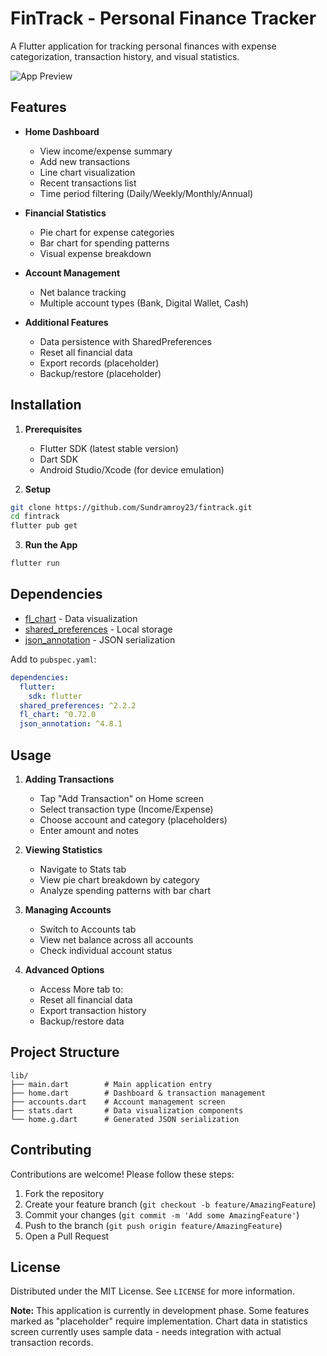# FinTrack - Personal Finance Tracker

A Flutter application for tracking personal finances with expense categorization, transaction history, and visual statistics.

![App Preview](https://via.placeholder.com/400x800/008080/FFFFFF?text=FinTrack+App+Preview)  

## Features

- **Home Dashboard**
  - View income/expense summary
  - Add new transactions
  - Line chart visualization
  - Recent transactions list
  - Time period filtering (Daily/Weekly/Monthly/Annual)

- **Financial Statistics**
  - Pie chart for expense categories
  - Bar chart for spending patterns
  - Visual expense breakdown

- **Account Management**
  - Net balance tracking
  - Multiple account types (Bank, Digital Wallet, Cash)

- **Additional Features**
  - Data persistence with SharedPreferences
  - Reset all financial data
  - Export records (placeholder)
  - Backup/restore (placeholder)

## Installation

1. **Prerequisites**
   - Flutter SDK (latest stable version)
   - Dart SDK
   - Android Studio/Xcode (for device emulation)

2. **Setup**
```bash
git clone https://github.com/Sundramroy23/fintrack.git
cd fintrack
flutter pub get
```

3. **Run the App**
```bash
flutter run
```

## Dependencies

- [fl_chart](https://pub.dev/packages/fl_chart) - Data visualization
- [shared_preferences](https://pub.dev/packages/shared_preferences) - Local storage
- [json_annotation](https://pub.dev/packages/json_annotation) - JSON serialization

Add to `pubspec.yaml`:
```yaml
dependencies:
  flutter:
    sdk: flutter
  shared_preferences: ^2.2.2
  fl_chart: ^0.72.0
  json_annotation: ^4.8.1
```

## Usage

1. **Adding Transactions**
   - Tap "Add Transaction" on Home screen
   - Select transaction type (Income/Expense)
   - Choose account and category (placeholders)
   - Enter amount and notes

2. **Viewing Statistics**
   - Navigate to Stats tab
   - View pie chart breakdown by category
   - Analyze spending patterns with bar chart

3. **Managing Accounts**
   - Switch to Accounts tab
   - View net balance across all accounts
   - Check individual account status

4. **Advanced Options**
   - Access More tab to:
   - Reset all financial data
   - Export transaction history
   - Backup/restore data

## Project Structure

```
lib/
├── main.dart        # Main application entry
├── home.dart        # Dashboard & transaction management
├── accounts.dart    # Account management screen
├── stats.dart       # Data visualization components
└── home.g.dart      # Generated JSON serialization
```

## Contributing

Contributions are welcome! Please follow these steps:
1. Fork the repository
2. Create your feature branch (`git checkout -b feature/AmazingFeature`)
3. Commit your changes (`git commit -m 'Add some AmazingFeature'`)
4. Push to the branch (`git push origin feature/AmazingFeature`)
5. Open a Pull Request

## License

Distributed under the MIT License. See `LICENSE` for more information.


**Note:** This application is currently in development phase. Some features marked as "placeholder" require implementation. Chart data in statistics screen currently uses sample data - needs integration with actual transaction records.
